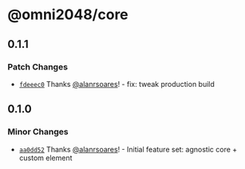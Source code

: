 # @omni2048/core

## 0.1.1

### Patch Changes

- [`fdeeec0`](https://github.com/alanrsoares/omni2048/commit/fdeeec01ce3274f9fde7877017990597f7a97964) Thanks [@alanrsoares](https://github.com/alanrsoares)! - fix: tweak production build

## 0.1.0

### Minor Changes

- [`aa0dd52`](https://github.com/alanrsoares/omni2048/commit/aa0dd52df09cae5b3fe17e3f21188bea596a1106) Thanks [@alanrsoares](https://github.com/alanrsoares)! - Initial feature set: agnostic core + custom element
